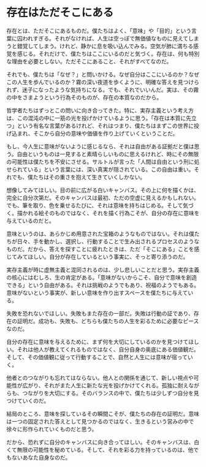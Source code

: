# 存在はただそこにある

存在とは、ただそこにあるものだ。僕たちはよく、「意味」や「目的」という言葉に囚われすぎる。それがなければ、人生は空っぽで無価値なものに見えてしまうと錯覚してしまう。けれど、静かに息を吸い込んでみる。空気が肺に満ちる感覚を感じる。それだけで、僕たちはここにいるのだと気づく。存在は、何も特別な理由を必要としない。ただそこにあること、それがすべてなのだ。

それでも、僕たちは「なぜ？」と問いかける。なぜ自分はここにいるのか？なぜこの人生を歩んでいるのか？霧の深い夜道を歩くように、明確な答えを見つけられず、迷子になったような気持ちになる。でも、それでいいんだ。実は、その霧の中をさまようという行為そのものが、存在の本質なのだから。

哲学者たちはずっとこの問いに向き合ってきた。特に、実存主義という考え方は、この混沌の中に一筋の光を投げかけているように思う。「存在は本質に先立つ」という有名な言葉があるけれど、それはつまり、僕たちはまずこの世界に投げ込まれ、そこから自分の意味や価値を作り上げていくということだ。

もし、今人生に意味がないように感じるなら、それは自由がある証拠だと僕は思う。自由というものは一見すると素晴らしいものに思えるけれど、時にその無限の可能性は僕たちを不安にさせる。サルトルが言った「人間は自由という刑に処せられている」という言葉には、深い真実が隠されている。この自由は重い。それでも、僕たちはその重さを抱えて生きていくしかない。

想像してみてほしい。目の前に広がる白いキャンバス。その上に何を描くかは、完全に自分次第だ。そのキャンバスは最初、ただの空虚に見えるかもしれない。でも、筆を取り、色を乗せるたびに、それは意味を持ちはじめる。そして気づく。描かれる絵そのものではなく、それを描く行為こそが、自分の存在に意味を与えているのだと。

意味というのは、あらかじめ用意された宝箱のようなものではない。それは僕たちが日々、手を動かし、選択し、行動することで生み出されるプロセスのようなものだ。だから、答えを探すことに疲れたときは、ただ「そこにある」ことを感じてみてほしい。自分が存在しているという事実に、そっと寄り添うのだ。

実存主義が時に虚無主義と混同されるのは、少し悲しいことだと思う。実存主義の核心にはむしろ、生の肯定がある。「意味がないからこそ、自分で意味を創造できる」という自由がある。それは挑戦のようでもあり、祝福のようでもある。意味がないという事実が、新しい意味を作り出すスペースを僕たちに与えている。

失敗を恐れないでほしい。失敗もまた存在の一部だ。失敗は行動の証であり、存在の証明だ。成功も、失敗も、どちらも僕たちの人生を彩るために必要なピースなのだ。

自分の存在に意味を与えるために、まず何を大切にしているのかを見つけてほしい。それは他人が教えてくれるものではなく、自分自身の奥底にある価値観だ。そして、その価値観に従って行動することで、自然と人生には意味が宿っていく。

他者とのつながりも忘れてはならない。他人との関係を通じて、新しい視点や可能性が広がり、それがまた人生に新たな光を投げかけてくれる。孤独に耐えながらも、つながりを大切にする。そのバランスの中で、僕たちは少しずつ自分を見つけていくのだ。

結局のところ、意味を探しているその瞬間こそが、僕たちの存在の証明だ。意味は一つの固定された答えとして見つかるのではなく、生きるという営みの中で徐々に形作られていくものだと思う。

だから、恐れずに自分のキャンバスに向き合ってほしい。そのキャンバスは、白くて無限の可能性を秘めている。そして、それを彩る力を持っているのは、他でもないあなた自身なのだ。